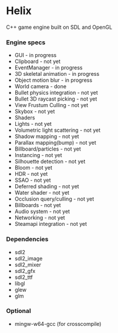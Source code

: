 # Helix
C++ game engine built on SDL and OpenGL

### Engine specs
* GUI - in progress
 * Clipboard - not yet
* EventManager - in progress
* 3D skeletal animation - in progress
 * Object motion blur - in progress
* World camera - done
* Bullet physics integration - not yet
 *  Bullet 3D raycast picking - not yet
* View Frustum Culling - not yet
* Skybox - not yet
* Shaders
 * Lights - not yet
 * Volumetric light scattering - not yet
 * Shadow mapping - not yet
 * Parallax mapping(bump) - not yet
 * Billboard/particles - not yet
 * Instancing - not yet
 * Silhouette detection - not yet
 * Bloom - not yet
 * HDR - not yet
 * SSAO - not yet
 * Deferred shading - not yet
 * Water shader - not yet
 * Occlusion query/culling - not yet
 * Billboards - not yet
* Audio system - not yet
* Networking - not yet
* Steamapi integration - not yet

### Dependencies
* sdl2
* sdl2_image
* sdl2_mixer
* sdl2_gfx
* sdl2_ttf
* libgl
* glew
* glm

### Optional
* mingw-w64-gcc (for crosscompile)
